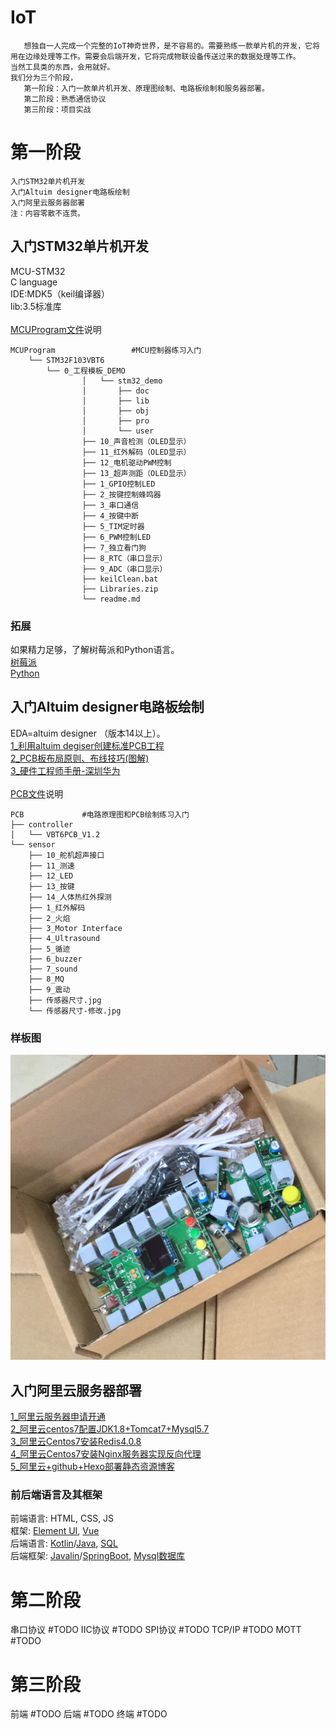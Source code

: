 # IoT
	   想独自一人完成一个完整的IoT神奇世界，是不容易的。需要熟练一款单片机的开发，它将用在边缘处理等工作。需要会后端开发，它将完成物联设备传送过来的数据处理等工作。
	当然工具类的东西，会用就好。
	我们分为三个阶段，
	   第一阶段：入门一款单片机开发、原理图绘制、电路板绘制和服务器部署。
       第二阶段：熟悉通信协议
       第三阶段：项目实战

# 第一阶段
	入门STM32单片机开发
	入门Altuim designer电路板绘制
	入门阿里云服务器部署
	注：内容零散不连贯。
	
## 入门STM32单片机开发
  MCU-STM32 <br> 
  C language <br> 
  IDE:MDK5（keil编译器） <br> 
  lib:3.5标准库 <br><br>
  [MCUProgram文件](https://github.com/JGPY/IoT/tree/master/theFirstStage/MCUProgram)说明
  	
	MCUProgram                 #MCU控制器练习入门
        └── STM32F103VBT6
            └── 0_工程模板_DEMO
                    │   └── stm32_demo
                    │       ├── doc
                    │       ├── lib
                    │       ├── obj
                    │       ├── pro
                    │       └── user
                    ├── 10_声音检测（OLED显示）
                    ├── 11_红外解码（OLED显示）
                    ├── 12_电机驱动PWM控制
                    ├── 13_超声测距（OLED显示）
                    ├── 1_GPIO控制LED
                    ├── 2_按键控制蜂鸣器
                    ├── 3_串口通信
                    ├── 4_按键中断
                    ├── 5_TIM定时器
                    ├── 6_PWM控制LED
                    ├── 7_独立看门狗
                    ├── 8_RTC（串口显示）
                    ├── 9_ADC（串口显示）
                    ├── keilClean.bat
                    ├── Libraries.zip
                    └── readme.md
### 拓展
  如果精力足够，了解树莓派和Python语言。 <br> 
  [树莓派]() <br> 
  [Python]() <br> 
	

	
## 入门Altuim designer电路板绘制
  EDA=altuim designer （版本14以上）。 <br> 
  [1_利用altuim degiser创建标准PCB工程](https://blog.csdn.net/qq_21508727/article/details/79547067) <br> 
  [2_PCB板布局原则、布线技巧(图解)](https://github.com/JGPY/IoT/blob/master/doc/PCB%E6%9D%BF%E5%B8%83%E5%B1%80%E5%8E%9F%E5%88%99%E3%80%81%E5%B8%83%E7%BA%BF%E6%8A%80%E5%B7%A7(%E5%9B%BE%E8%A7%A3).pdf) <br>
  [3_硬件工程师手册-深圳华为](https://github.com/JGPY/IoT/blob/master/doc/%E7%A1%AC%E4%BB%B6%E5%B7%A5%E7%A8%8B%E5%B8%88%E6%89%8B%E5%86%8C-%E6%B7%B1%E5%9C%B3%E5%8D%8E%E4%B8%BA.pdf) <br><br>
  [PCB文件](https://github.com/JGPY/IoT/tree/master/theFirstStage/PCB)说明
  
    PCB             #电路原理图和PCB绘制练习入门
    ├── controller
    │   └── VBT6PCB_V1.2
    └── sensor
        ├── 10_舵机超声接口
        ├── 11_测速
        ├── 12_LED
        ├── 13_按键
        ├── 14_人体热红外探测
        ├── 1_红外解码
        ├── 2_火焰
        ├── 3_Motor Interface
        ├── 4_Ultrasound
        ├── 5_循迹
        ├── 6_buzzer
        ├── 7_sound
        ├── 8_MQ
        ├── 9_震动
        ├── 传感器尺寸.jpg
        └── 传感器尺寸-修改.jpg
        
       
### 样板图
  ![样板图](https://github.com/JGPY/IoT/blob/master/data/image/theFirstStage.png)

## 入门阿里云服务器部署
  [1_阿里云服务器申请开通]() <br>
  [2_阿里云centos7配置JDK1.8+Tomcat7+Mysql5.7](https://blog.csdn.net/qq_21508727/article/details/79592349) <br>
  [3_阿里云Centos7安装Redis4.0.8](https://blog.csdn.net/qq_21508727/article/details/79596423) <br>
  [4_阿里云Centos7安装Nginx服务器实现反向代理](https://blog.csdn.net/qq_21508727/article/details/80071174) <br>
  [5_阿里云+github+Hexo部署静态资源博客](https://blog.csdn.net/qq_21508727/article/details/80044265) <br>

### 前后端语言及其框架
  前端语言: HTML, CSS, JS <br>
  框架: [Element UI](http://element-cn.eleme.io/#/zh-CN), [Vue](https://cn.vuejs.org/)<br>
  后端语言: [Kotlin]()/[Java](), [SQL]()<br>
  后端框架: [Javalin]()/[SpringBoot](), [Mysql数据库]()<br>
 
    
# 第二阶段
    
  串口协议
  #TODO
  IIC协议
  #TODO 
  SPI协议
  #TODO
  TCP/IP
  #TODO
  MOTT
  #TODO



# 第三阶段
    
  前端
  #TODO
  后端
  #TODO
  终端
  #TODO
  
